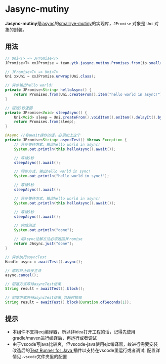 Jasync-mutiny
===============

**Jasync-mutiny**是[jasync](https://github.com/vipcxj/jasync)的[smallrye-mutiny](https://smallrye.io/smallrye-mutiny/index.html)的实现库，`JPromise` 对象是 `Uni` 对象的封装。

## 用法
```java
// Uni<T> => JPromise<T>
JPromise<T> xxJPromise = team.ytk.jasync.mutiny.Promises.from(io.smallrye.mutiny.Uni<T>)

// JPromise<T> => Uni<T>
Uni xxUni = xxJPromise.unwrap(Uni.class);

// 异步输出hello world!
private JPromise<String> helloAsync() {
    return Promises.from(Uni.createFrom().item("hello world in async!"));
}

// 延迟5秒返回
private JPromise<Void> sleepAsync() {
    Uni<Void> sleep = Uni.createFrom().voidItem().onItem().delayIt().by(Duration.ofSeconds(5));
    return Promises.from(sleep);
}

@Async //有await操作的话，必须加上这个
private JPromise<String> asyncTest() throws Exception {
    // 异步等待方式，输出hello world in async!
    System.out.println(this.helloAsync().await());

    // 等待5秒
    sleepAsync().await();

    // 同步方式，输出hello world in sync!
    System.out.println("hello world in sync!");

    // 等待5秒
    sleepAsync().await();

    // 异步等待方式，输出hello world in async!
    System.out.println(this.helloAsync().await());

    // 等待5秒
    sleepAsync().await();

    // 完成测试
    System.out.println("done");

    // 用Async注解方法必须返回JPromise
    return JAsync.just("done");
}

// 异步执行asyncTest
Handle async = awaitTest().async();

// 临时终止异步方法
async.cancel();

// 阻塞方式等待asyncTest结果
String result = awaitTest().block();

// 阻塞方式等待asyncTest结果,含超时抛错
String result = awaitTest().block(Duration.ofSeconds(1));
```

## 提示
- 本组件不支持ecj编译器，所以非idea打开工程的话，记得先使用gradle/maven进行编译后，再运行或者调试
- 由于vscode写java比较爽，但vscode-java使用ejc编译器，故进行需要安装改造后的[Test Runner for Java
](https://github.com/qw623577789/vscode-java-test)插件以支持在vscode里运行或者调试, 配置详情见``.vscode``文件夹里的配置